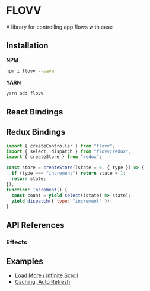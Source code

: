 # FLOVV

A library for controlling app flows with ease

## Installation

**NPM**

```bash
npm i flovv --save
```

**YARN**

```bash
yarn add flovv
```

## React Bindings

## Redux Bindings

```js
import { createController } from "flovv";
import { select, dispatch } from "flovv/redux";
import { createStore } from "redux";

const store = createStore((state = 0, { type }) => {
  if (type === "increment") return state + 1;
  return state;
});
function* Increment() {
  const count = yield select((state) => state);
  yield dispatch({ type: "increment" });
}
```

## API References

### Effects

## Examples

- [Load More / Infinite Scroll](https://codesandbox.io/s/flovv-reddit-infinite-demo-nnq70?file=/src/App.js)
- [Caching, Auto Refresh](https://codesandbox.io/s/flovv-reddit-demo-nc5fw?file=/src/App.js)
